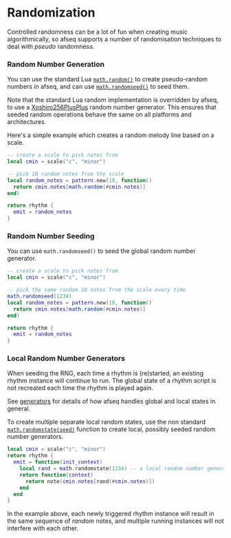 # Randomization

Controlled randomness can be a lot of fun when creating music algorithmically, so afseq supports a number of randomisation techniques to deal with *pseudo* randomness. 

### Random Number Generation

You can use the standard Lua [`math.random()`](https://www.lua.org/pil/18.html) to create pseudo-random numbers in afseq, and can use [`math.randomseed()`](https://www.lua.org/pil/18.html) to seed them. 

Note that the standard Lua random implementation is overridden by afseq, to use a [Xoshiro256PlusPlus](https://docs.rs/rand_xoshiro/latest/rand_xoshiro/struct.Xoshiro256PlusPlus.html) random number generator. This ensures that seeded random operations behave the same on all platforms and architectures.

Here's a simple example which creates a random melody line based on a scale.

```lua
-- create a scale to pick notes from
local cmin = scale("c", "minor")

-- pick 10 random notes from the scale
local random_notes = pattern.new(10, function()
  return cmin.notes[math.random(#cmin.notes)] 
end)

return rhythm {
  emit = random_notes
}
```

### Random Number Seeding

You can use `math.randomseed()` to seed the global random number generator.

```lua
-- create a scale to pick notes from
local cmin = scale("c", "minor")

-- pick the same random 10 notes from the scale every time
math.randomseed(1234)
local random_notes = pattern.new(10, function() 
  return cmin.notes[math.random(#cmin.notes)] 
end)

return rhythm {
  emit = random_notes
}
```

### Local Random Number Generators

When seeding the RNG, each time a rhythm is (re)started, an existing rhythm instance will continue to run. The global state of a rhythm script is not recreated each time the rhythm is played again. 

See [generators](./generators.md) for details of how afseq handles global and local states in general.

To create multiple separate local random states, use the non standard [`math.randomstate(seed)`](../API/modules/math.md#randomstate) function to create local, possibly seeded random number generators. 

```lua
local cmin = scale("c", "minor")
return rhythm {
  emit = function(init_context) 
    local rand = math.randomstate(1234) -- a local random number generator
    return function(context) 
      return note(cmin.notes[rand(#cmin.notes)])
    end
  end
}
```

In the example above, each newly triggered rhythm instance will result in the same sequence of *random* notes, and multiple running instances will not interfere with each other.
